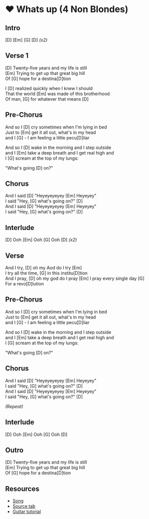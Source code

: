 # ❤️ Whats up (4 Non Blondes)

## Intro

[D] [Em] [G] [D] _(x2)_
 
## Verse 1

[D] Twenty-five years and my life is still  
[Em] Trying to get up that great big hill  
Of [G] hope for a destina[D]tion

I [D] realized quickly when I knew I should  
That the world [Em] was made of this brotherhood  
Of man, [G] for whatever that means [D]
 
## Pre-Chorus

And so I [D] cry sometimes when I'm lying in bed  
Just to [Em] get it all out, what's in my head  
and I [G] - I am feeling a little pecu[D]liar

And so I [D] wake in the morning and I step outside  
and I [Em] take a deep breath and I get real high and  
I [G] scream at the top of my lungs:

"What's going [D] on?"

## Chorus

And I said [D] "Heyeyeyeyey [Em] Heyeyey"  
I said "Hey, [G] what's going on?" [D]  
And I said [D] "Heyeyeyeyey [Em] Heyeyey"  
I said "Hey, [G] what's going on?" [D]

## Interlude

[D] Ooh [Em] Ooh [G] Ooh [D] _(x2)_

## Verse
                         
And I try, [D] oh my Aod do I try [Em]  
I try all the time, [G] in this institu[D]tion  
And I pray, [D] oh my god do I pray [Em]
I pray every single day [G]  
For a revo[D]lution

## Pre-Chorus

And so I [D] cry sometimes when I'm lying in bed  
Just to [Em] get it all out, what's in my head  
and I [G] - I am feeling a little pecu[D]liar

And so I [D] wake in the morning and I step outside  
and I [Em] take a deep breath and I get real high and  
I [G] scream at the top of my lungs:

"What's going [D] on?"

## Chorus

And I said [D] "Heyeyeyeyey [Em] Heyeyey"  
I said "Hey, [G] what's going on?" [D]  
And I said [D] "Heyeyeyeyey [Em] Heyeyey"  
I said "Hey, [G] what's going on?" [D]

_(Repeat)_

## Interlude

[D] Ooh [Em] Ooh [G] Ooh [D]

## Outro

[D] Twenty-five years and my life is still  
[Em] Trying to get up that great big hill  
Of [G] hope for a destina[D]tion

## Resources

- [Song](https://www.youtube.com/watch?v=6NXnxTNIWkc)
- [Source tab](https://tabs.ultimate-guitar.com/tab/4-non-blondes/whats-up-chords-268676)
- [Guitar tutorial]()
